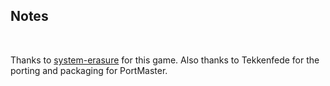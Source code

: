 ## Notes
<br/>

Thanks to [system-erasure](https://system-erasure.itch.io/zeroranger) for this game.  Also thanks to Tekkenfede for the porting and packaging for PortMaster.
<br/>

